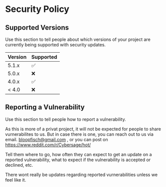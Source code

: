 # Security Policy

## Supported Versions

Use this section to tell people about which versions of your project are
currently being supported with security updates.

| Version | Supported          |
| ------- | ------------------ |
| 5.1.x   | :white_check_mark: |
| 5.0.x   | :x:                |
| 4.0.x   | :white_check_mark: |
| < 4.0   | :x:                |

## Reporting a Vulnerability

Use this section to tell people how to report a vulnerability.

As this is more of a privat project, it will not be expected for people to share vurnerabilites to us. But in case there is one, you can reach out to us via email.
bloopfisch@gmail.com , or you can post on https://www.reddit.com/r/Cybersage/hot/

Tell them where to go, how often they can expect to get an update on a
reported vulnerability, what to expect if the vulnerability is accepted or
declined, etc.

There wont really be updates regarding reported vurnerabilities unless we feel like it.
